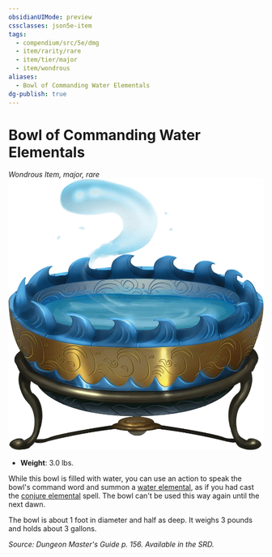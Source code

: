 ```yaml
---
obsidianUIMode: preview
cssclasses: json5e-item
tags:
  - compendium/src/5e/dmg
  - item/rarity/rare
  - item/tier/major
  - item/wondrous
aliases:
  - Bowl of Commanding Water Elementals
dg-publish: true
---
```

# Bowl of Commanding Water Elementals
*Wondrous Item, major, rare*  
![](https://raw.githubusercontent.com/5etools-mirror-2/5etools-img/main/items/DMG/Bowl%20of%20Commanding%20Water%20Elementals.webp#right)  

- **Weight**: 3.0 lbs.

While this bowl is filled with water, you can use an action to speak the bowl's command word and summon a [water elemental](/Admin/CLI/bestiary/elemental/water-elemental.md), as if you had cast the [conjure elemental](/Admin/CLI/spells/conjure-elemental.md) spell. The bowl can't be used this way again until the next dawn.

The bowl is about 1 foot in diameter and half as deep. It weighs 3 pounds and holds about 3 gallons.

*Source: Dungeon Master's Guide p. 156. Available in the SRD.*